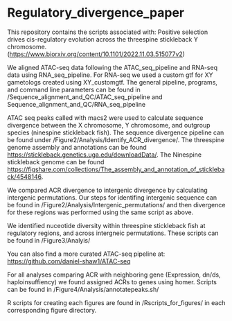 # Regulatory_divergence_paper
This repository contains the scripts associated with: Positive selection drives cis-regulatory evolution across the threespine stickleback Y chromosome. (https://www.biorxiv.org/content/10.1101/2022.11.03.515077v2)


We aligned ATAC-seq data following the ATAC_seq_pipeline and RNA-seq data using RNA_seq_pipeline. For RNA-seq we used a custom gtf for XY gametologs created using XY_customgtf. The general pipeline, programs, and command line parameters can be found in /Sequence_alignment_and_QC/ATAC_seq_pipeline and Sequence_alignment_and_QC/RNA_seq_pipeline

ATAC seq peaks called with macs2 were used to calculate sequence divergence between the X chromosome, Y chromosome, and outgroup species (ninespine stickleback fish). The sequence divergence pipeline can be found under /Figure2/Analysis/Identify_ACR_divergence/. The threespine genome assembly and annotations can be found https://stickleback.genetics.uga.edu/downloadData/. The Ninespine stickleback genome can be found https://figshare.com/collections/The_assembly_and_annotation_of_stickleback/4548146.

We compared ACR divergence to intergenic divergence by calculating intergenic permutations. Our steps for identifing intergenic sequence can be found in /Figure2/Analysis/Intergenic_permutations/ and then divergence for these regions was performed using the same script as above.

We identified nuceotide diversity within threespine stickleback fish at regulatory regions, and across intergneic permutations. These scripts can be found in /Figure3/Analyis/


You can also find a more curated ATAC-seq pipeline at: https://github.com/daniel-shaw1/ATAC-seq



For all analyses comparing ACR with neighboring gene (Expression, dn/ds, haploinsuffiency) we found assigned ACRs to genes using homer. Scripts can be found in /Figure4/Analysis/annotatepeaks.sh/

R scripts for creating each figures are found in /Rscripts_for_figures/ in each corresponding figure directory.

